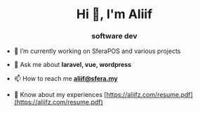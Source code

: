 <h1 align="center">Hi 👋, I'm Aliif</h1>
<h3 align="center">software dev</h3>

- 🔭 I’m currently working on SferaPOS and various projects

- 💬 Ask me about **laravel, vue, wordpress**

- 📫 How to reach me **aliif@sfera.my**

- 📄 Know about my experiences [https://aliifz.com/resume.pdf](https://aliifz.com/resume.pdf)
